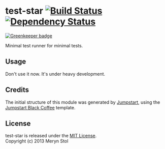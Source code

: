 # test-star [![Build Status](https://travis-ci.org/meryn/test-star.png?branch=master)](https://travis-ci.org/meryn/test-star) [![Dependency Status](https://david-dm.org/meryn/test-star.png)](https://david-dm.org/meryn/test-star)

[![Greenkeeper badge](https://badges.greenkeeper.io/braveg1rl/test-star.svg)](https://greenkeeper.io/)

Minimal test runner for minimal tests.

## Usage

Don't use it now. It's under heavy development.

## Credits

The initial structure of this module was generated by [Jumpstart](https://github.com/meryn/jumpstart), using the [Jumpstart Black Coffee](https://github.com/meryn/jumpstart-black-coffee) template.

## License

test-star is released under the [MIT License](http://opensource.org/licenses/MIT).  
Copyright (c) 2013 Meryn Stol  
